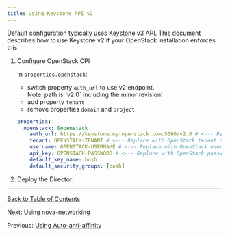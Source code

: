 ```yaml
---
title: Using Keystone API v2
---
```


Default configuration typically uses Keystone v3 API. This document describes how to use Keystone v2 if your OpenStack installation enforces this.

1. Configure OpenStack CPI

    In `properties.openstack`:
    - switch property `auth_url` to use v2 endpoint.
        <div class="note">Note: path is `v2.0` including the minor revision!</div>
    - add property `tenant`
    - remove properties `domain` and `project`

    ```yaml
    properties:
      openstack: &openstack
        auth_url: https://keystone.my-openstack.com:5000/v2.0 # <--- Replace with Keystone URL
        tenant: OPENSTACK-TENANT # <--- Replace with OpenStack tenant name
        username: OPENSTACK-USERNAME # <--- Replace with OpenStack username
        api_key: OPENSTACK-PASSWORD # <--- Replace with OpenStack password
        default_key_name: bosh
        default_security_groups: [bosh]
    ```

1. Deploy the Director

---
[Back to Table of Contents](index.md#cpi-config)

Next: [Using nova-networking](openstack-nova-networking.md)

Previous: [Using Auto-anti-affinity](openstack-auto-anti-affinity.md)
